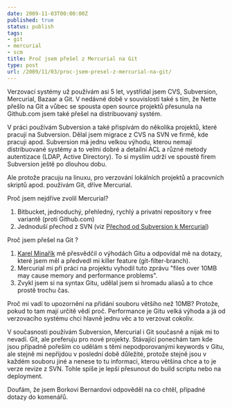 ```yaml
---
date: 2009-11-03T00:00:00Z
published: true
status: publish
tags:
- git
- mercurial
- scm
title: Proč jsem přešel z Mercurial na Git
type: post
url: /2009/11/03/proc-jsem-presel-z-mercurial-na-git/
---
```


Verzovací systémy už používám asi 5 let, vystřídal jsem CVS, Subversion, Mercurial, Bazaar a Git. V nedávné době v souvislosti také s tím, že Nette přešlo na Git a vůbec se spousta open source projektů přesunula na Github.com jsem také přešel na distribuovaný systém.

V práci používám Subversion a také přispívám do několika projektů, které pracují na Subversion. Dělal jsem migrace z CVS na SVN ve firmě, kde pracuji apod. Subversion má jednu velkou výhodu, kterou nemají distribuované systémy a to velmi dobré a detailní ACL a různé metody autentizace (LDAP, Active Directory). To si myslím udrží ve spoustě firem Subversion ještě po dlouhou dobu.

Ale protože pracuju na linuxu, pro verzování lokálních projektů a pracovních skriptů apod. používám Git, dříve Mercurial.

Proč jsem nejdříve zvolil Mercurial?
<ol>
	<li>Bitbucket, jednoduchý, přehledný, rychlý a privatní repository v free variantě (proti Github.com)</li>
	<li>Jednoduší přechod z SVN (viz <a href="http://svn.prskavec.net/ch07.html#id3029856">Přechod od Subversion k Mercurial</a>)</li>
</ol>
Proč jsem přešel na Git ?
<ol>
	<li><a href="http://www.karmi.cz/">Karel Minařík</a> mě přesvědčil o výhodách Gitu a odpovídal mě na dotazy, které jsem měl a předvedl mi killer feature (git-filter-branch).</li>
	<li>Mercurial mi při práci na projektu vyhodil tuto zprávu "files over 10MB may cause memory and performance problems".</li>
	<li>Zvykl jsem si na syntax Gitu, udělal jsem si hromadu aliasů a to chce prostě trochu čas.</li>
</ol>
Proč mi vadí to upozornění na přidání souboru většího než 10MB? Protože, pokud to tam mají určitě vědí proč. Performance je Gitu velká výhoda a já od verzovacího systému chci hlavně jednu věc a to verzovat cokoliv.

V současnosti používám Subversion, Mercurial i Git současně a nijak mi to nevadí. Git, ale preferuju pro nové projekty. Stávající ponechám tam kde jsou případně pořeším co udělám s těmi nepodporovanými keywords v Gitu, ale stejně mi nepřijdou v poslední době důležité, protože stejně jsou v každém souboru jiné a nenese to tu informaci, kterou většina chce a to je verze revize z SVN. Tohle spíše je lepší přesunout do build scriptu nebo na deployment.

Doufám, že jsem Borkovi Bernardovi odpověděl na co chtěl, případné dotazy do komenářů.
